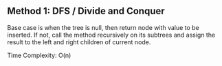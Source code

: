 ## Method 1: DFS / Divide and Conquer

Base case is when the tree is null, then return node with value to be inserted. If not, call the method recursively on its subtrees and assign the result to the left and right children of current node.

Time Complexity: O(n)
